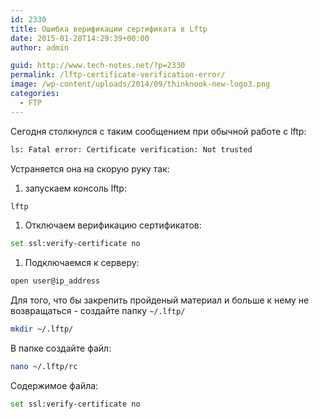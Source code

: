 ```yaml
---
id: 2330
title: Ошибка верификации сертификата в Lftp
date: 2015-01-28T14:29:39+00:00
author: admin

guid: http://www.tech-notes.net/?p=2330
permalink: /lftp-certificate-verification-error/
image: /wp-content/uploads/2014/09/thinknook-new-logo3.png
categories:
  - FTP
---
```

Сегодня столкнулся с таким сообщением при обычной работе с lftp:
```bash
ls: Fatal error: Certificate verification: Not trusted
```

Устраняется она на скорую руку так:  
1. запускаем консоль lftp:
```bash
lftp
```
1. Отключаем верификацию сертификатов:
```bash
set ssl:verify-certificate no
```
1. Подключаемся к серверу:
```bash
open user@ip_address
```

Для того, что бы закрепить пройденый материал и больше к нему не возвращаться - создайте папку `~/.lftp/`
```bash
mkdir ~/.lftp/
```

В папке создайте файл:
```bash
nano ~/.lftp/rc
```

Содержимое файла:
```bash
set ssl:verify-certificate no
```
